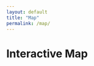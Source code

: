 ```yaml
---
layout: default
title: "Map"
permalink: /map/
---
```


# Interactive Map

<div id="map"></div>

<link rel="stylesheet" href="https://unpkg.com/leaflet@1.9.4/dist/leaflet.css"
  integrity="sha512-p2cE6YJ4Z1rU1UIF1OtSWT8gJtIhXCTITVEWilQoNqT9XyM54q9WlH0I1GtIsfRSAxEPPYUajF2iGaI2B1rZzw=="
  crossorigin=""/>

<script src="https://unpkg.com/leaflet@1.9.4/dist/leaflet.js"
  integrity="sha512-vMb2pTnQmFln1zp0eOipSA3w8EMXwqyI51Onx5O20nQ2YSmWvd9FTJMcjsPbkLAk7fNKfK0jD9Xo7hXgzMJ3ew=="
  crossorigin=""></script>

<script src="{{ '/assets/js/map.js' | relative_url }}"></script>
<link rel="stylesheet" href="{{ '/assets/css/map.css' | relative_url }}">
